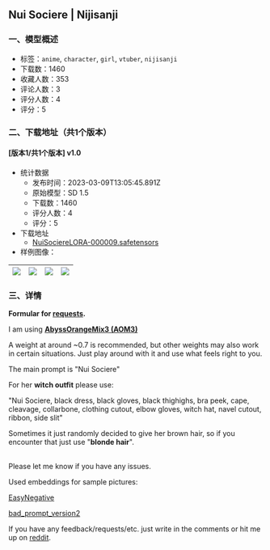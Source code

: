 ## Nui Sociere | Nijisanji
### 一、模型概述

- 标签：`anime`, `character`, `girl`, `vtuber`, `nijisanji`
- 下载数：1460
- 收藏人数：353
- 评论人数：3
- 评分人数：4
- 评分：5

### 二、下载地址（共1个版本）

#### [版本1/共1个版本] v1.0

- 统计数据
  - 发布时间：2023-03-09T13:05:45.891Z
  - 原始模型：SD 1.5
  - 下载数：1460
  - 评分人数：4
  - 评分：5
- 下载地址
  - [NuiSociereLORA-000009.safetensors](https://civitai.com/api/download/models/20699)
- 样例图像：

| <img src="https://image.civitai.com/xG1nkqKTMzGDvpLrqFT7WA/d07215e9-93ce-454b-5dd7-e77c5b11f700/width=450/219095.jpeg" /> | <img src="https://image.civitai.com/xG1nkqKTMzGDvpLrqFT7WA/e5d9a82e-d99b-4e1f-3d37-2cb8fe882a00/width=450/219098.jpeg" /> | <img src="https://image.civitai.com/xG1nkqKTMzGDvpLrqFT7WA/3baa617e-463e-4cb1-1e92-3df032b8e000/width=450/219097.jpeg" /> | <img src="https://image.civitai.com/xG1nkqKTMzGDvpLrqFT7WA/1921a3e3-d2c0-4d8d-57c4-2cd77f3b3c00/width=450/219096.jpeg" /> |
| ---- | ---- | ---- | ---- |


### 三、详情
<p><strong>Formular for </strong><a target="_blank" rel="ugc" href="https://forms.gle/dxxZx3sf1jhxYj7XA"><strong>requests</strong></a><strong>.</strong></p><p>I am using <a target="_blank" rel="ugc" href="https://huggingface.co/WarriorMama777/OrangeMixs#abyssorangemix3-aom3"><strong>AbyssOrangeMix3 (AOM3)</strong></a></p><p>A weight at around ~0.7 is recommended, but other weights may also work in certain situations. Just play around with it and use what feels right to you.</p><p>The main prompt is "Nui Sociere"</p><p>For her <strong>witch outfit</strong> please use: </p><p>"Nui Sociere, black dress, black gloves, black thighighs, bra peek, cape, cleavage, collarbone, clothing cutout, elbow gloves, witch hat, navel cutout, ribbon, side slit"</p><p></p><p>Sometimes it just randomly decided to give her brown hair, so if you encounter that just use "<strong>blonde hair</strong>".</p><p><br />Please let me know if you have any issues.</p><p>Used embeddings for sample pictures:</p><p><a target="_blank" rel="ugc" href="https://civitai.com/models/7808/easynegative">EasyNegative</a></p><p><a target="_blank" rel="ugc" href="https://huggingface.co/datasets/Nerfgun3/bad_prompt">bad_prompt_version2</a></p><p>If you have any feedback/requests/etc. just write in the comments or hit me up on <a target="_blank" rel="ugc" href="https://www.reddit.com/user/ChameleonAI">reddit</a>.</p>